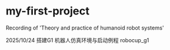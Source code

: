 # my-first-project
Recording of  'Theory and practice of humanoid robot systems'

2025/10/24	搭建G1 机器人仿真环境与启动例程 robocup_g1
